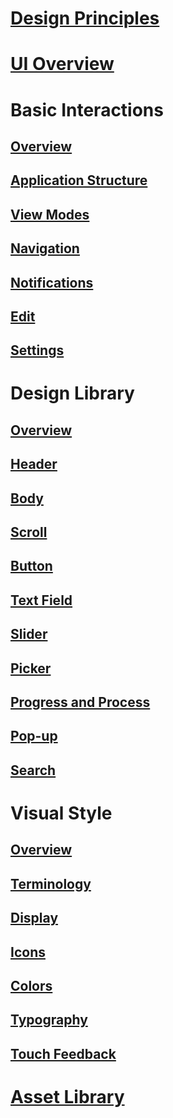 # [Design Principles](design-principles.md)
# [UI Overview](ui-overview.md)
# Basic Interactions
## [Overview](basic-interactions.md)
## [Application Structure](basic-interactions/application-structure.md)
## [View Modes](basic-interactions/view-modes.md)
## [Navigation](basic-interactions/navigation.md)
## [Notifications](basic-interactions/notifications.md)
## [Edit](basic-interactions/edit.md)
## [Settings](basic-interactions/settings.md)
# Design Library
## [Overview](design-library.md)
## [Header](design-library/header.md)
## [Body](design-library/body.md)
## [Scroll](design-library/scroll.md)
## [Button](design-library/button.md)
## [Text Field](design-library/text-field.md)
## [Slider](design-library/slider.md)
## [Picker](design-library/picker.md)
## [Progress and Process](design-library/progress-and-process.md)
## [Pop-up](design-library/pop-up.md)
## [Search](design-library/search.md)
# Visual Style
## [Overview](visual-style.md)
## [Terminology](visual-style/terminology.md)
## [Display](visual-style/display.md)
## [Icons](visual-style/icons.md)
## [Colors](visual-style/colors.md)
## [Typography](visual-style/typography.md)
## [Touch Feedback](visual-style/touch-feedback.md)
# [Asset Library](asset-library.md)
